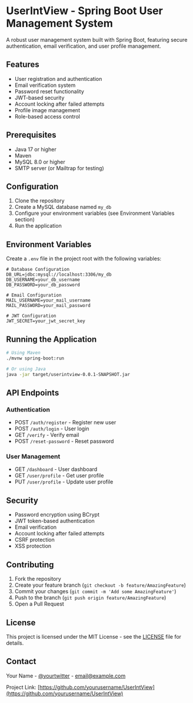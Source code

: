 # UserIntView - Spring Boot User Management System

A robust user management system built with Spring Boot, featuring secure authentication, email verification, and user profile management.

## Features

- User registration and authentication
- Email verification system
- Password reset functionality
- JWT-based security
- Account locking after failed attempts
- Profile image management
- Role-based access control

## Prerequisites

- Java 17 or higher
- Maven
- MySQL 8.0 or higher
- SMTP server (or Mailtrap for testing)

## Configuration

1. Clone the repository
2. Create a MySQL database named `my_db`
3. Configure your environment variables (see Environment Variables section)
4. Run the application

## Environment Variables

Create a `.env` file in the project root with the following variables:

```env
# Database Configuration
DB_URL=jdbc:mysql://localhost:3306/my_db
DB_USERNAME=your_db_username
DB_PASSWORD=your_db_password

# Email Configuration
MAIL_USERNAME=your_mail_username
MAIL_PASSWORD=your_mail_password

# JWT Configuration
JWT_SECRET=your_jwt_secret_key
```

## Running the Application

```bash
# Using Maven
./mvnw spring-boot:run

# Or using Java
java -jar target/userintview-0.0.1-SNAPSHOT.jar
```

## API Endpoints

### Authentication
- POST `/auth/register` - Register new user
- POST `/auth/login` - User login
- GET `/verify` - Verify email
- POST `/reset-password` - Reset password

### User Management
- GET `/dashboard` - User dashboard
- GET `/user/profile` - Get user profile
- PUT `/user/profile` - Update user profile

## Security

- Password encryption using BCrypt
- JWT token-based authentication
- Email verification
- Account locking after failed attempts
- CSRF protection
- XSS protection

## Contributing

1. Fork the repository
2. Create your feature branch (`git checkout -b feature/AmazingFeature`)
3. Commit your changes (`git commit -m 'Add some AmazingFeature'`)
4. Push to the branch (`git push origin feature/AmazingFeature`)
5. Open a Pull Request

## License

This project is licensed under the MIT License - see the [LICENSE](LICENSE) file for details.

## Contact

Your Name - [@yourtwitter](https://twitter.com/yourtwitter) - email@example.com

Project Link: [https://github.com/yourusername/UserIntView](https://github.com/yourusername/UserIntView) 
